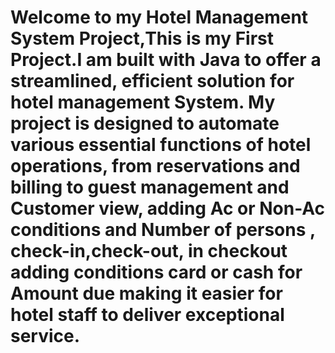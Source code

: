 # Welcome to my Hotel Management System Project,This is my First Project.I am built with Java to offer a streamlined, efficient solution for hotel management System. My project is designed to automate various essential functions of hotel operations, from reservations and billing to guest management and Customer view, adding Ac or Non-Ac conditions and Number of persons , check-in,check-out, in checkout adding conditions card or cash for Amount due making it easier for hotel staff to deliver exceptional service.
